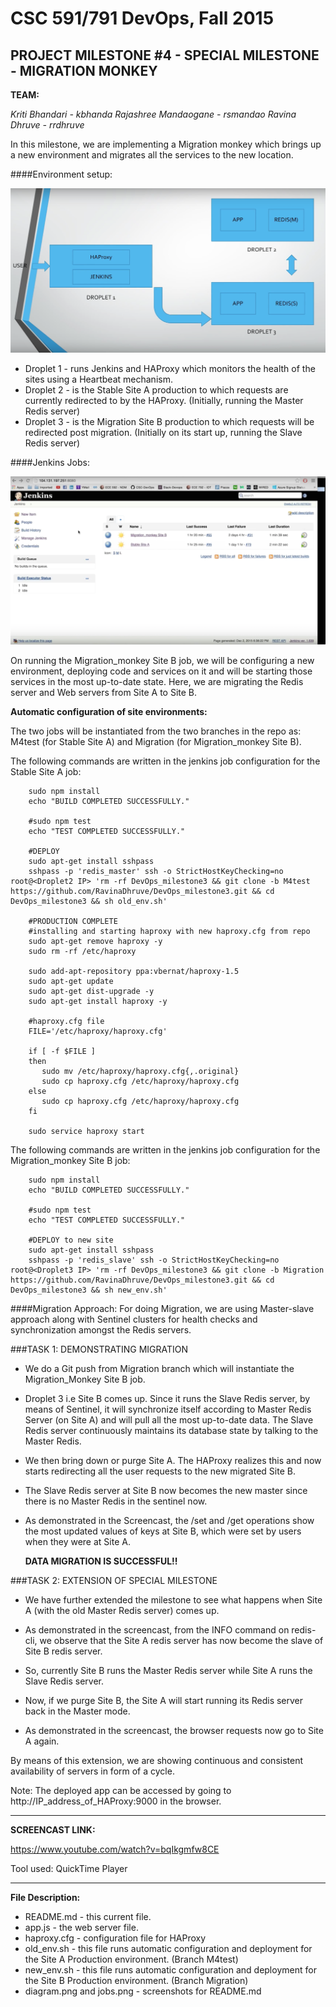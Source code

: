 # CSC 591/791 DevOps, Fall 2015

## PROJECT MILESTONE #4 - SPECIAL MILESTONE - MIGRATION MONKEY

**TEAM:** 

*Kriti Bhandari - kbhanda*
*Rajashree Mandaogane - rsmandao*
*Ravina Dhruve - rrdhruve*


In this milestone, we are implementing a Migration monkey which brings up a new environment and 
migrates all the services to the new location.

####Environment setup:

![alt text](./diagram.png)

+ Droplet 1 - runs Jenkins and HAProxy which monitors the health of the sites using a Heartbeat mechanism.
+ Droplet 2 - is the Stable Site A production to which requests are currently redirected to by the HAProxy.
              (Initially, running the Master Redis server)
+ Droplet 3 - is the Migration Site B production to which requests will be redirected post migration.
              (Initially on its start up, running the Slave Redis server)


####Jenkins Jobs:

![alt text](./jobs.png)

On running the Migration_monkey Site B job, we will be configuring a new environment, deploying code
and services on it and will be starting those services in the most up-to-date state. Here, we are 
migrating the Redis server and Web servers from Site A to Site B.

**Automatic configuration of site environments:**

The two jobs will be instantiated from the two branches in the repo as: M4test (for Stable Site A)
and Migration (for Migration_monkey Site B).
    
The following commands are written in the jenkins job configuration for the Stable Site A job:

```
    sudo npm install
    echo "BUILD COMPLETED SUCCESSFULLY."

    #sudo npm test
    echo "TEST COMPLETED SUCCESSFULLY."

    #DEPLOY
    sudo apt-get install sshpass
    sshpass -p 'redis_master' ssh -o StrictHostKeyChecking=no root@<Droplet2 IP> 'rm -rf DevOps_milestone3 && git clone -b M4test https://github.com/RavinaDhruve/DevOps_milestone3.git && cd DevOps_milestone3 && sh old_env.sh'

    #PRODUCTION COMPLETE
    #installing and starting haproxy with new haproxy.cfg from repo
    sudo apt-get remove haproxy -y
    sudo rm -rf /etc/haproxy

    sudo add-apt-repository ppa:vbernat/haproxy-1.5
    sudo apt-get update
    sudo apt-get dist-upgrade -y
    sudo apt-get install haproxy -y

    #haproxy.cfg file
    FILE='/etc/haproxy/haproxy.cfg'
     
    if [ -f $FILE ]
    then
       sudo mv /etc/haproxy/haproxy.cfg{,.original}
       sudo cp haproxy.cfg /etc/haproxy/haproxy.cfg
    else
       sudo cp haproxy.cfg /etc/haproxy/haproxy.cfg
    fi

    sudo service haproxy start
```
    
The following commands are written in the jenkins job configuration for the Migration_monkey Site B job:

```
    sudo npm install
    echo "BUILD COMPLETED SUCCESSFULLY."

    #sudo npm test
    echo "TEST COMPLETED SUCCESSFULLY."

    #DEPLOY to new site
    sudo apt-get install sshpass
    sshpass -p 'redis_slave' ssh -o StrictHostKeyChecking=no root@<Droplet3 IP> 'rm -rf DevOps_milestone3 && git clone -b Migration https://github.com/RavinaDhruve/DevOps_milestone3.git && cd DevOps_milestone3 && sh new_env.sh'
```


####Migration Approach:
For doing Migration, we are using Master-slave approach along with Sentinel clusters for health checks and 
synchronization amongst the Redis servers.


###TASK 1: DEMONSTRATING MIGRATION

+ We do a Git push from Migration branch which will instantiate the Migration_Monkey Site B job.

+ Droplet 3 i.e Site B comes up. Since it runs the Slave Redis server, by means of Sentinel, it will synchronize
  itself according to Master Redis Server (on Site A) and will pull all the most up-to-date data.
  The Slave Redis server continuously maintains its database state by talking to the Master Redis.

+ We then bring down or purge Site A. The HAProxy realizes this and now starts redirecting all the user requests
  to the new migrated Site B.

+ The Slave Redis server at Site B now becomes the new master since there is no Master Redis in the sentinel now.

+ As demonstrated in the Screencast, the /set and /get operations show the most updated values of keys at Site B, 
  which were set by users when they were at Site A.

  **DATA MIGRATION IS SUCCESSFUL!!**


###TASK 2: EXTENSION OF SPECIAL MILESTONE

+ We have further extended the milestone to see what happens when Site A (with the old Master Redis server) comes up.

+ As demonstrated in the screencast, from the INFO command on redis-cli, we observe that the Site A redis server 
  has now become the slave of Site B redis server.

+ So, currently Site B runs the Master Redis server while Site A runs the Slave Redis server.

+ Now, if we purge Site B, the Site A will start running its Redis server back in the Master mode.

+ As demonstrated in the screencast, the browser requests now go to Site A again.

By means of this extension, we are showing continuous and consistent availability of servers in form of a cycle.


Note:
The deployed app can be accessed by going to http://IP_address_of_HAProxy:9000 in the browser.
___

**SCREENCAST LINK:**

https://www.youtube.com/watch?v=bqIkgmfw8CE

Tool used: QuickTime Player
___


**File Description:**

+ README.md - this current file.
+ app.js - the web server file.
+ haproxy.cfg - configuration file for HAProxy
+ old_env.sh - this file runs automatic configuration and deployment for the Site A Production environment.
  (Branch M4test)
+ new_env.sh - this file runs automatic configuration and deployment for the Site B Production environment.
  (Branch Migration)
+ diagram.png and jobs.png - screenshots for README.md



